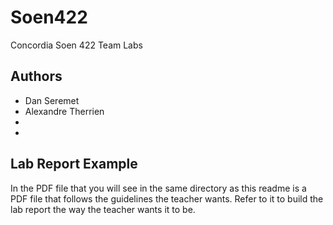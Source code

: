 # Soen422
Concordia Soen 422 Team Labs

## Authors
- Dan Seremet
- Alexandre Therrien
-
- 

## Lab Report Example
In the PDF file that you will see in the same directory as this readme is a PDF file that follows the guidelines the teacher wants. Refer to it to build the lab report the way the teacher wants it to be.
